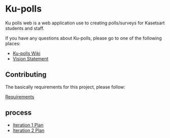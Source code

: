 # Ku-polls

Ku polls web is a web application use to creating polls/surveys for Kasetsart students and staff.

If you have any questions about Ku-polls, 
please go to one of the following places:

* [Ku-polls Wiki](https://github.com/ZEZAY/ku-polls/wiki)
* [Vision Statement](https://github.com/ZEZAY/ku-polls/wiki/Vision-Statement)

## Contributing

The basically requirements for this project, please follow:

[Requirements](https://github.com/ZEZAY/ku-polls/wiki/Requirements)

## process

* [Iteration 1 Plan](https://github.com/ZEZAY/ku-polls/wiki/Iteration-1-Plan)
* [Iteration 2 Plan](https://github.com/ZEZAY/ku-polls/wiki/Iteration-2-Plan)
